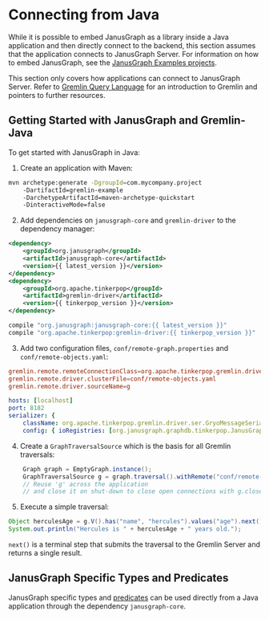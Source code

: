 # Connecting from Java


While it is possible to embed JanusGraph as a library inside a Java
application and then directly connect to the backend, this section
assumes that the application connects to JanusGraph Server. For
information on how to embed JanusGraph, see the [JanusGraph Examples
projects](https://github.com/JanusGraph/janusgraph/tree/master/janusgraph-examples).

This section only covers how applications can connect to JanusGraph
Server. Refer to [Gremlin Query Language](../basics/gremlin.md) for an introduction to Gremlin and
pointers to further resources.

## Getting Started with JanusGraph and Gremlin-Java

To get started with JanusGraph in Java:

1.  Create an application with Maven:
```bash
mvn archetype:generate -DgroupId=com.mycompany.project
    -DartifactId=gremlin-example
    -DarchetypeArtifactId=maven-archetype-quickstart
    -DinteractiveMode=false
```
2.  Add dependencies on `janusgraph-core` and `gremlin-driver` to the dependency manager:

```xml tab='Maven'
<dependency>
    <groupId>org.janusgraph</groupId>
    <artifactId>janusgraph-core</artifactId>
    <version>{{ latest_version }}</version>
</dependency>
<dependency>
    <groupId>org.apache.tinkerpop</groupId>
    <artifactId>gremlin-driver</artifactId>
    <version>{{ tinkerpop_version }}</version>
</dependency>
```

```groovy tab='Gradle'
compile "org.janusgraph:janusgraph-core:{{ latest_version }}"
compile "org.apache.tinkerpop:gremlin-driver:{{ tinkerpop_version }}"
```

3.  Add two configuration files, `conf/remote-graph.properties` and
    `conf/remote-objects.yaml`:

```conf tab='conf/remote-graph.properties'
gremlin.remote.remoteConnectionClass=org.apache.tinkerpop.gremlin.driver.remote.DriverRemoteConnection
gremlin.remote.driver.clusterFile=conf/remote-objects.yaml
gremlin.remote.driver.sourceName=g
```

```yaml tab='conf/remote-objects.yaml'
hosts: [localhost]
port: 8182
serializer: { 
    className: org.apache.tinkerpop.gremlin.driver.ser.GryoMessageSerializerV1d0,
    config: { ioRegistries: [org.janusgraph.graphdb.tinkerpop.JanusGraphIoRegistry] }}
```

4.  Create a `GraphTraversalSource` which is the basis for all Gremlin traversals:
```java
    Graph graph = EmptyGraph.instance();
    GraphTraversalSource g = graph.traversal().withRemote("conf/remote-graph.properties");
    // Reuse 'g' across the application
    // and close it on shut-down to close open connections with g.close()
```
5.  Execute a simple traversal:
```java
Object herculesAge = g.V().has("name", "hercules").values("age").next();
System.out.println("Hercules is " + herculesAge + " years old.");
```
`next()` is a terminal step that submits the traversal to the Gremlin Server and returns a single result.

## JanusGraph Specific Types and Predicates

JanusGraph specific types and [predicates](../index-backend/search-predicates.md) can be
used directly from a Java application through the dependency
`janusgraph-core`.
